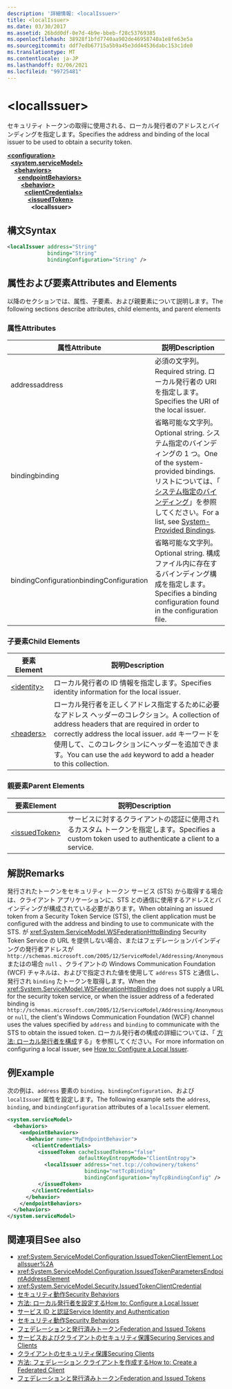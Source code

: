 ```yaml
---
description: '詳細情報: <localIssuer>'
title: <localIssuer>
ms.date: 03/30/2017
ms.assetid: 26bdd0df-0e7d-4b9e-bbeb-f28c53769385
ms.openlocfilehash: 38928f1bfd7740aa902de46958740a1e8fe63e5a
ms.sourcegitcommit: ddf7edb67715a5b9a45e3dd44536dabc153c1de0
ms.translationtype: MT
ms.contentlocale: ja-JP
ms.lasthandoff: 02/06/2021
ms.locfileid: "99725481"
---
```

# \<localIssuer>

<span data-ttu-id="dba6b-102">セキュリティ トークンの取得に使用される、ローカル発行者のアドレスとバインディングを指定します。</span><span class="sxs-lookup"><span data-stu-id="dba6b-102">Specifies the address and binding of the local issuer to be used to obtain a security token.</span></span>  
  
[**\<configuration>**](../configuration-element.md)\
&nbsp;&nbsp;[**\<system.serviceModel>**](system-servicemodel.md)\
&nbsp;&nbsp;&nbsp;&nbsp;[**\<behaviors>**](behaviors.md)\
&nbsp;&nbsp;&nbsp;&nbsp;&nbsp;&nbsp;[**\<endpointBehaviors>**](endpointbehaviors.md)\
&nbsp;&nbsp;&nbsp;&nbsp;&nbsp;&nbsp;&nbsp;&nbsp;[**\<behavior>**](behavior-of-endpointbehaviors.md)\
&nbsp;&nbsp;&nbsp;&nbsp;&nbsp;&nbsp;&nbsp;&nbsp;&nbsp;&nbsp;[**\<clientCredentials>**](clientcredentials.md)\
&nbsp;&nbsp;&nbsp;&nbsp;&nbsp;&nbsp;&nbsp;&nbsp;&nbsp;&nbsp;&nbsp;&nbsp;[**\<issuedToken>**](issuedtoken.md)\
&nbsp;&nbsp;&nbsp;&nbsp;&nbsp;&nbsp;&nbsp;&nbsp;&nbsp;&nbsp;&nbsp;&nbsp;&nbsp;&nbsp;**\<localIssuer>**  
  
## <a name="syntax"></a><span data-ttu-id="dba6b-103">構文</span><span class="sxs-lookup"><span data-stu-id="dba6b-103">Syntax</span></span>  
  
```xml  
<localIssuer address="String"
             binding="String"
             bindingConfiguration="String" />
```  
  
## <a name="attributes-and-elements"></a><span data-ttu-id="dba6b-104">属性および要素</span><span class="sxs-lookup"><span data-stu-id="dba6b-104">Attributes and Elements</span></span>  

 <span data-ttu-id="dba6b-105">以降のセクションでは、属性、子要素、および親要素について説明します。</span><span class="sxs-lookup"><span data-stu-id="dba6b-105">The following sections describe attributes, child elements, and parent elements</span></span>  
  
### <a name="attributes"></a><span data-ttu-id="dba6b-106">属性</span><span class="sxs-lookup"><span data-stu-id="dba6b-106">Attributes</span></span>  
  
|<span data-ttu-id="dba6b-107">属性</span><span class="sxs-lookup"><span data-stu-id="dba6b-107">Attribute</span></span>|<span data-ttu-id="dba6b-108">説明</span><span class="sxs-lookup"><span data-stu-id="dba6b-108">Description</span></span>|  
|---------------|-----------------|  
|<span data-ttu-id="dba6b-109">address</span><span class="sxs-lookup"><span data-stu-id="dba6b-109">address</span></span>|<span data-ttu-id="dba6b-110">必須の文字列。</span><span class="sxs-lookup"><span data-stu-id="dba6b-110">Required string.</span></span> <span data-ttu-id="dba6b-111">ローカル発行者の URI を指定します。</span><span class="sxs-lookup"><span data-stu-id="dba6b-111">Specifies the URI of the local issuer.</span></span>|  
|<span data-ttu-id="dba6b-112">binding</span><span class="sxs-lookup"><span data-stu-id="dba6b-112">binding</span></span>|<span data-ttu-id="dba6b-113">省略可能な文字列。</span><span class="sxs-lookup"><span data-stu-id="dba6b-113">Optional string.</span></span> <span data-ttu-id="dba6b-114">システム指定のバインディングの 1 つ。</span><span class="sxs-lookup"><span data-stu-id="dba6b-114">One of the system-provided bindings.</span></span> <span data-ttu-id="dba6b-115">リストについては、「 [システム指定のバインディング](../../../wcf/system-provided-bindings.md)」を参照してください。</span><span class="sxs-lookup"><span data-stu-id="dba6b-115">For a list, see [System-Provided Bindings](../../../wcf/system-provided-bindings.md).</span></span>|  
|<span data-ttu-id="dba6b-116">bindingConfiguration</span><span class="sxs-lookup"><span data-stu-id="dba6b-116">bindingConfiguration</span></span>|<span data-ttu-id="dba6b-117">省略可能な文字列。</span><span class="sxs-lookup"><span data-stu-id="dba6b-117">Optional string.</span></span> <span data-ttu-id="dba6b-118">構成ファイル内に存在するバインディング構成を指定します。</span><span class="sxs-lookup"><span data-stu-id="dba6b-118">Specifies a binding configuration found in the configuration file.</span></span>|  
  
### <a name="child-elements"></a><span data-ttu-id="dba6b-119">子要素</span><span class="sxs-lookup"><span data-stu-id="dba6b-119">Child Elements</span></span>  
  
|<span data-ttu-id="dba6b-120">要素</span><span class="sxs-lookup"><span data-stu-id="dba6b-120">Element</span></span>|<span data-ttu-id="dba6b-121">説明</span><span class="sxs-lookup"><span data-stu-id="dba6b-121">Description</span></span>|  
|-------------|-----------------|  
|[\<identity>](identity.md)|<span data-ttu-id="dba6b-122">ローカル発行者の ID 情報を指定します。</span><span class="sxs-lookup"><span data-stu-id="dba6b-122">Specifies identity information for the local issuer.</span></span>|  
|[\<headers>](headers-element.md)|<span data-ttu-id="dba6b-123">ローカル発行者を正しくアドレス指定するために必要なアドレス ヘッダーのコレクション。</span><span class="sxs-lookup"><span data-stu-id="dba6b-123">A collection of address headers that are required in order to correctly address the local issuer.</span></span> <span data-ttu-id="dba6b-124">`add` キーワードを使用して、このコレクションにヘッダーを追加できます。</span><span class="sxs-lookup"><span data-stu-id="dba6b-124">You can use the `add` keyword to add a header to this collection.</span></span>|  
  
### <a name="parent-elements"></a><span data-ttu-id="dba6b-125">親要素</span><span class="sxs-lookup"><span data-stu-id="dba6b-125">Parent Elements</span></span>  
  
|<span data-ttu-id="dba6b-126">要素</span><span class="sxs-lookup"><span data-stu-id="dba6b-126">Element</span></span>|<span data-ttu-id="dba6b-127">説明</span><span class="sxs-lookup"><span data-stu-id="dba6b-127">Description</span></span>|  
|-------------|-----------------|  
|[\<issuedToken>](issuedtoken.md)|<span data-ttu-id="dba6b-128">サービスに対するクライアントの認証に使用されるカスタム トークンを指定します。</span><span class="sxs-lookup"><span data-stu-id="dba6b-128">Specifies a custom token used to authenticate a client to a service.</span></span>|  
  
## <a name="remarks"></a><span data-ttu-id="dba6b-129">解説</span><span class="sxs-lookup"><span data-stu-id="dba6b-129">Remarks</span></span>  

 <span data-ttu-id="dba6b-130">発行されたトークンをセキュリティ トークン サービス (STS) から取得する場合は、クライアント アプリケーションに、STS との通信に使用するアドレスとバインディングが構成されている必要があります。</span><span class="sxs-lookup"><span data-stu-id="dba6b-130">When obtaining an issued token from a Security Token Service (STS), the client application must be configured with the address and binding to use to communicate with the STS.</span></span> <span data-ttu-id="dba6b-131">が <xref:System.ServiceModel.WSFederationHttpBinding> Security Token Service の URL を提供しない場合、またはフェデレーションバインディングの発行者アドレスが `http://schemas.microsoft.com/2005/12/ServiceModel/Addressing/Anonymous` またはの場合 `null` 、クライアントの Windows Communication Foundation (WCF) チャネルは、およびで指定された値を使用して `address` STS と通信し、発行され `binding` たトークンを取得します。</span><span class="sxs-lookup"><span data-stu-id="dba6b-131">When the <xref:System.ServiceModel.WSFederationHttpBinding> does not supply a URL for the security token service, or when the issuer address of a federated binding is `http://schemas.microsoft.com/2005/12/ServiceModel/Addressing/Anonymous` or `null`, the client's Windows Communication Foundation (WCF) channel uses the values specified by `address` and `binding` to communicate with the STS to obtain the issued token.</span></span> <span data-ttu-id="dba6b-132">ローカル発行者の構成の詳細については、「 [方法: ローカル発行者を構成](../../../wcf/feature-details/how-to-configure-a-local-issuer.md)する」を参照してください。</span><span class="sxs-lookup"><span data-stu-id="dba6b-132">For more information on configuring a local issuer, see [How to: Configure a Local Issuer](../../../wcf/feature-details/how-to-configure-a-local-issuer.md).</span></span>  
  
## <a name="example"></a><span data-ttu-id="dba6b-133">例</span><span class="sxs-lookup"><span data-stu-id="dba6b-133">Example</span></span>  

 <span data-ttu-id="dba6b-134">次の例は、`address` 要素の `binding`、`bindingConfiguration`、および `localIssuer` 属性を設定します。</span><span class="sxs-lookup"><span data-stu-id="dba6b-134">The following example sets the `address`, `binding`, and `bindingConfiguration` attributes of a `localIssuer` element.</span></span>  
  
```xml  
<system.serviceModel>
  <behaviors>
    <endpointBehaviors>
      <behavior name="MyEndpointBehavior">
        <clientCredentials>
          <issuedToken cacheIssuedTokens="false"
                       defaultKeyEntropyMode="ClientEntropy">
            <localIssuer address="net.tcp://cohowinery/tokens"
                         binding="netTcpBinding"
                         bindingConfiguration="myTcpBindingConfig" />
          </issuedToken>
        </clientCredentials>
      </behavior>
    </endpointBehaviors>
  </behaviors>
</system.serviceModel>
```  
  
## <a name="see-also"></a><span data-ttu-id="dba6b-135">関連項目</span><span class="sxs-lookup"><span data-stu-id="dba6b-135">See also</span></span>

- <xref:System.ServiceModel.Configuration.IssuedTokenClientElement.LocalIssuer%2A>
- <xref:System.ServiceModel.Configuration.IssuedTokenParametersEndpointAddressElement>
- <xref:System.ServiceModel.Security.IssuedTokenClientCredential>
- [<span data-ttu-id="dba6b-136">セキュリティ動作</span><span class="sxs-lookup"><span data-stu-id="dba6b-136">Security Behaviors</span></span>](../../../wcf/feature-details/security-behaviors-in-wcf.md)
- [<span data-ttu-id="dba6b-137">方法: ローカル発行者を設定する</span><span class="sxs-lookup"><span data-stu-id="dba6b-137">How to: Configure a Local Issuer</span></span>](../../../wcf/feature-details/how-to-configure-a-local-issuer.md)
- [<span data-ttu-id="dba6b-138">サービス ID と認証</span><span class="sxs-lookup"><span data-stu-id="dba6b-138">Service Identity and Authentication</span></span>](../../../wcf/feature-details/service-identity-and-authentication.md)
- [<span data-ttu-id="dba6b-139">セキュリティ動作</span><span class="sxs-lookup"><span data-stu-id="dba6b-139">Security Behaviors</span></span>](../../../wcf/feature-details/security-behaviors-in-wcf.md)
- [<span data-ttu-id="dba6b-140">フェデレーションと発行済みトークン</span><span class="sxs-lookup"><span data-stu-id="dba6b-140">Federation and Issued Tokens</span></span>](../../../wcf/feature-details/federation-and-issued-tokens.md)
- [<span data-ttu-id="dba6b-141">サービスおよびクライアントのセキュリティ保護</span><span class="sxs-lookup"><span data-stu-id="dba6b-141">Securing Services and Clients</span></span>](../../../wcf/feature-details/securing-services-and-clients.md)
- [<span data-ttu-id="dba6b-142">クライアントのセキュリティ保護</span><span class="sxs-lookup"><span data-stu-id="dba6b-142">Securing Clients</span></span>](../../../wcf/securing-clients.md)
- [<span data-ttu-id="dba6b-143">方法: フェデレーション クライアントを作成する</span><span class="sxs-lookup"><span data-stu-id="dba6b-143">How to: Create a Federated Client</span></span>](../../../wcf/feature-details/how-to-create-a-federated-client.md)
- [<span data-ttu-id="dba6b-144">フェデレーションと発行済みトークン</span><span class="sxs-lookup"><span data-stu-id="dba6b-144">Federation and Issued Tokens</span></span>](../../../wcf/feature-details/federation-and-issued-tokens.md)
